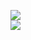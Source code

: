 [![](https://img.shields.io/badge/Made%20With-Github%20Spray-lightgrey.svg?style=for-the-badge&logo=github)](https://github.com/Annihil/github-spray#340)  
[![](https://i.imgur.com/2DrTn0Z.gif)](https://github.com/Annihil/github-spray)